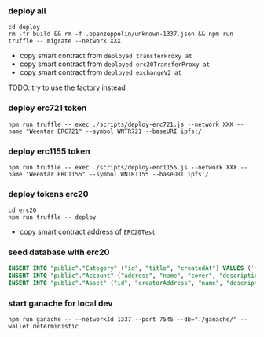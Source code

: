 ### deploy all

```
cd deploy
rm -fr build && rm -f .openzeppelin/unknown-1337.json && npm run truffle -- migrate --network XXX
```

- copy smart contract from `deployed transferProxy at`
- copy smart contract from `deployed erc20TransferProxy at`
  <!-- - copy smart contract from `deployed erc721 minimal at` -->
  <!-- - copy smart contract from `deployed erc1155 at ` -->
- copy smart contract from `deployed exchangeV2 at`

TODO: try to use the factory instead

<!-- - copy smart contract from `deployed factory1155 at`
- copy smart contract from `deployed factory721 minimal at` -->

### deploy erc721 token

```
npm run truffle -- exec ./scripts/deploy-erc721.js --network XXX --name "Weentar ERC721" --symbol WNTR721 --baseURI ipfs:/
```

### deploy erc1155 token

```
npm run truffle -- exec ./scripts/deploy-erc1155.js --network XXX --name "Weentar ERC1155" --symbol WNTR1155 --baseURI ipfs:/
```

### deploy tokens erc20

```
cd erc20
npm run truffle -- deploy
```

- copy smart contract address of `ERC20Test`

### seed database with erc20

```sql
INSERT INTO "public"."Category" ("id", "title", "createdAt") VALUES ('fa73db4b-f08a-4bf6-b203-df623a5ebaea', 'Currency', '2022-02-11 11:36:50.902602+00');
INSERT INTO "public"."Account" ("address", "name", "cover", "description", "email", "image", "instagram", "twitter", "website", "createdAt", "username", "isAdmin") VALUES ('0x0000000000000000000000000000000000000000', NULL, NULL, NULL, NULL, NULL, NULL, NULL, NULL, '2022-02-11 11:38:27.04504+00', NULL, 'f');
INSERT INTO "public"."Asset" ("id", "creatorAddress", "name", "description", "standard", "categoryId", "image", "animationUrl", "transactionHash", "createdAt") VALUES ('0xb151157e40CD33727d3be904B872A192154eD20D', '0x0000000000000000000000000000000000000000', 'ERC20', 'currency', 'ERC20', 'fa73db4b-f08a-4bf6-b203-df623a5ebaea', 'ipfs://QmWdK1GCQpPVcbfJNJPy32j5E7FsnQ3oRSKq3gJgRVWgP1', NULL, NULL, '2022-02-11 11:39:48.18931+00');
```

### start ganache for local dev

```
npm run ganache -- --networkId 1337 --port 7545 --db="./ganache/" --wallet.deterministic
```
